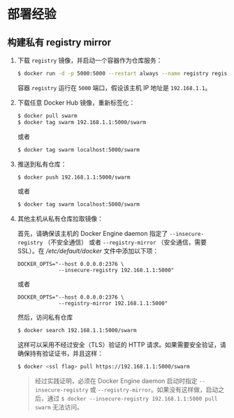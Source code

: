 # 部署经验

## 构建私有 registry mirror

1. 下载 `registry` 镜像，并启动一个容器作为仓库服务：

   ```sh
   $ docker run -d -p 5000:5000 --restart always --name registry registry
   ```
   
   容器 `registry` 运行在 `5000` 端口，假设该主机 IP 地址是 `192.168.1.1`。
   
2. 下载任意 Docker Hub 镜像，重新标签化：

   ```sh
   $ docker pull swarm
   $ docker tag swarm 192.168.1.1:5000/swarm 
   ```
   
   或者
   
   ```sh
   $ docker tag swarm localhost:5000/swarm
   ```
 
3. 推送到私有仓库：

   ```sh
   $ docker push 192.168.1.1:5000/swarm
   ```
   
   或者 
   
   ```sh
   $ docker tag swarm localhost:5000/swarm
   ```
   
4. 其他主机从私有仓库拉取镜像：

   首先，请确保该主机的 Docker Engine daemon 指定了 `--insecure-registry` （不安全通信） 或者 `--registry-mirror` （安全通信，需要 SSL）。在 */etc/default/docker* 文件中添加以下项：
   
   ```?
   DOCKER_OPTS="--host 0.0.0.0:2376 \
                --insecure-registry 192.168.1.1:5000"
   ```
   
   或者
   
   ```?
   DOCKER_OPTS="--host 0.0.0.0:2376 \
                --registry-mirror 192.168.1.1:5000"
   ```
   
   然后，访问私有仓库

   ```sh
   $ docker search 192.168.1.1:5000/swarm
   ```
   
   这样可以采用不经过安全（TLS）验证的 HTTP 请求。如果需要安全验证，请确保持有验证证书，并且这样：
   
   ```sh
   $ docker <ssl flag> pull https://192.168.1.1:5000/swarm
   ```
   
   > 经过实践证明，必须在 Docker Engine daemon 启动时指定 `--insecure-registry` 或 `--registry-mirror`。如果没有这样做，启动之后，通过 `$ docker --insecure-registry 192.168.1.1:5000 pull swarm` 无法访问。

